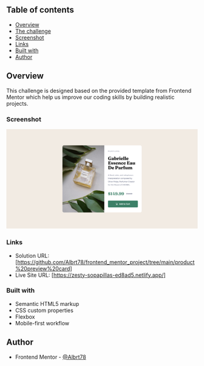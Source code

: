## Table of contents

-   [Overview](#overview)
-   [The challenge](#the-challenge)
-   [Screenshot](#screenshot)
-   [Links](#links)
-   [Built with](#built-with)
-   [Author](#author)

## Overview

This challenge is designed based on the provided template from Frontend Mentor which help us improve our coding skills by building realistic projects.

### Screenshot

![](./Product_preview_card_screenshot.png)

### Links

-   Solution URL: [https://github.com/Albrt78/frontend_mentor_project/tree/main/product%20preview%20card]
-   Live Site URL: [https://zesty-sopapillas-ed8ad5.netlify.app/]

### Built with

-   Semantic HTML5 markup
-   CSS custom properties
-   Flexbox
-   Mobile-first workflow

## Author

-   Frontend Mentor - [@Albrt78](https://www.frontendmentor.io/profile/Albrt78)
